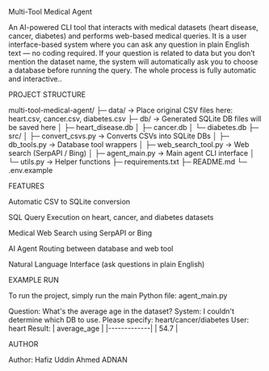 Multi-Tool Medical Agent

An AI-powered CLI tool that interacts with medical datasets (heart disease, cancer, diabetes) and performs web-based medical queries.
It is a user interface-based system where you can ask any question in plain English text — no coding required.
If your question is related to data but you don’t mention the dataset name, the system will automatically ask you to choose a database before running the query.
The whole process is fully automatic and interactive..

PROJECT STRUCTURE

multi-tool-medical-agent/
├─ data/ -> Place original CSV files here: heart.csv, cancer.csv, diabetes.csv
├─ db/ -> Generated SQLite DB files will be saved here
│ ├─ heart_disease.db
│ ├─ cancer.db
│ └─ diabetes.db
├─ src/
│ ├─ convert_csvs.py -> Converts CSVs into SQLite DBs
│ ├─ db_tools.py -> Database tool wrappers
│ ├─ web_search_tool.py -> Web search (SerpAPI / Bing)
│ ├─ agent_main.py -> Main agent CLI interface
│ └─ utils.py -> Helper functions
├─ requirements.txt
├─ README.md
└─ .env.example


FEATURES

Automatic CSV to SQLite conversion

SQL Query Execution on heart, cancer, and diabetes datasets

Medical Web Search using SerpAPI or Bing

AI Agent Routing between database and web tool

Natural Language Interface (ask questions in plain English)


EXAMPLE RUN

To run the project, simply run the main Python file: agent_main.py

Question: What's the average age in the dataset?
System: I couldn't determine which DB to use. Please specify: heart/cancer/diabetes
User: heart
Result:
| average_age |
|-------------|
| 54.7        |

AUTHOR

Author: Hafiz Uddin Ahmed ADNAN
